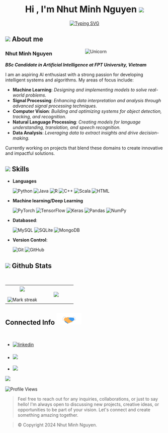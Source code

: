 <h1 align="center"><b>Hi , I'm Nhut Minh Nguyen </b><img src="https://media.giphy.com/media/hvRJCLFzcasrR4ia7z/giphy.gif" width="35"></h1>
<!--  -->
<p align="center">
<a href="https://git.io/typing-svg"><img src="https://readme-typing-svg.demolab.com?font=Fira+Code&pause=1000&color=BA56F7&center=true&vCenter=true&width=435&lines=Welcome+to+my+Github+profile+%3C3;Undergraduate+Research+Assistants;Machine+learning%2C+Deep+learning+;Signal+Processing" alt="Typing SVG" /></a>
</p>

## <picture><img src = "https://github.com/7oSkaaa/7oSkaaa/blob/main/Images/about_me.gif?raw=true" width = 25px></picture> About me
<img align="right" width=250px alt="Unicorn" src="https://c.tenor.com/GN73MKBawZYAAAAi/busy-cute.gif" />
<h3>Nhut Minh Nguyen</h3>

<p><strong><em>BSc Candidate in Artificial Intelligence at FPT University, Vietnam</em></strong></p>

<p>I am an aspiring AI enthusiast with a strong passion for developing intelligent systems and algorithms. My areas of focus include:</p>

<ul>
    <li><strong>Machine Learning</strong>: <em>Designing and implementing models to solve real-world problems.</em></li>
    <li><strong>Signal Processing</strong>: <em>Enhancing data interpretation and analysis through advanced signal processing techniques.</em></li>
    <li><strong>Computer Vision</strong>: <em>Building and optimizing systems for object detection, tracking, and recognition.</em></li>
    <li><strong>Natural Language Processing</strong>: <em>Creating models for language understanding, translation, and speech recognition.</em></li>
    <li><strong>Data Analysis</strong>: <em>Leveraging data to extract insights and drive decision-making.</em></li>
</ul>

<p>Currently working on projects that blend these domains to create innovative and impactful solutions.</p>

## <img src="https://media2.giphy.com/media/QssGEmpkyEOhBCb7e1/giphy.gif?cid=ecf05e47a0n3gi1bfqntqmob8g9aid1oyj2wr3ds3mg700bl&rid=giphy.gif" width ="25"><b> Skills</b>

<p align="center">
	
- **Languages**
  
    ![Python](https://img.shields.io/badge/Python%20-%2314354C.svg?style=for-the-badge&logo=python&logoColor=white)
    ![Java](https://img.shields.io/badge/java-%23ED8B00.svg?&style=for-the-badge&logo=java&logoColor=white)
    ![R](https://img.shields.io/badge/r-%23276DC3.svg?&style=for-the-badge&logo=r&logoColor=white)
    ![C++](https://img.shields.io/badge/C++%20-%2300599C.svg?style=for-the-badge&logo=c%2B%2B&logoColor=white)
    ![Scala](https://img.shields.io/badge/scala-%23DC322F.svg?&style=for-the-badge&logo=scala&logoColor=white)
    ![HTML](https://img.shields.io/badge/html5%20-%23E34F26.svg?&style=for-the-badge&logo=html5&logoColor=white)

- **Machine learning/Deep Learning**
  
    ![PyTorch](https://img.shields.io/badge/PyTorch%20-%23EE4C2C.svg?&style=for-the-badge&logo=PyTorch&logoColor=white)
    ![TensorFlow](https://img.shields.io/badge/TensorFlow%20-%23FF6F00.svg?&style=for-the-badge&logo=TensorFlow&logoColor=white)
    ![Keras](https://img.shields.io/badge/Keras%20-%23D00000.svg?&style=for-the-badge&logo=Keras&logoColor=white)
    ![Pandas](https://img.shields.io/badge/pandas%20-%23150458.svg?&style=for-the-badge&logo=pandas&logoColor=white)
    ![NumPy](https://img.shields.io/badge/numpy%20-%23013243.svg?&style=for-the-badge&logo=numpy&logoColor=white)

- **Databased**:

    ![MySQL](https://img.shields.io/badge/mysql-%2300f.svg?&style=for-the-badge&logo=mysql&logoColor=white)
    ![SQLite](https://img.shields.io/badge/sqlite-%2307405e.svg?&style=for-the-badge&logo=sqlite&logoColor=white)
    ![MongoDB](https://img.shields.io/badge/MongoDB-%234ea94b.svg?&style=for-the-badge&logo=mongodb&logoColor=white)    

- **Version Control**:

    ![Git](https://img.shields.io/badge/git-%23F05033.svg?style=for-the-badge&logo=git&logoColor=white)
    ![GitHub](https://img.shields.io/badge/github-%23121011.svg?style=for-the-badge&logo=github&logoColor=white)

</p>

## <img src="https://media.giphy.com/media/iY8CRBdQXODJSCERIr/giphy.gif" width="35"><b> Github Stats </b>
<br>
 <!--- stats (start) -->
<table align="center">
<tr border="none">
<td width="50%" align="center">
  
  <img  align="center"  src="https://github-readme-stats.vercel.app/api?username=nhut-ngnn&theme=dark&show_icons=true&count_private=true" />
  <br></br>
  <img  title="🔥 Get streak stats for your profile at git.io/streak-stats" alt="Mark streak" src="https://github-readme-streak-stats.herokuapp.com/?user=nhut-ngnn&theme=dark&hide_border=false" /> 
</td>

<td width="50%" align="center">

  <img  align="center"  src="https://github-readme-stats.anuraghazra1.vercel.app/api/top-langs/?username=nhut-ngnn&theme=dark&hide_border=false&no-bg=true&no-frame=true&langs_count=10"/>
  
  </td>
</tr>
</table>
<!--- stats (end) -->

</a>
</div>

## <b> Connected Info </b><img src="https://github.com/0xAbdulKhalid/0xAbdulKhalid/raw/main/assets/mdImages/handshake.gif" width ="80">
<br>
<div align='left'>

<ul>

<li>
<a href="https://linkedin.com/in/minhnhutngnn" target="_blank">
<img src="https://img.shields.io/badge/linkedin: Nguyen%20Minh%20Nhut-%2300acee.svg?color=405DE6&style=for-the-badge&logo=linkedin&logoColor=white" alt=linkedin style="margin-bottom: 5px;"/>
</a>
</li>

<br>

<li>
<a href="mailto:minhnhut.ngnn@gmail.com" target="_blank">
<img src="https://img.shields.io/badge/minhnhut.ngnn-red?style=for-the-badge&logo=gmail&logoColor=white" />
</a>
</li>
<br>
<li>
<a href="https://orcid.org/0009-0003-1281-5346" target="_blank">
<img src="https://img.shields.io/badge/ORCID_Nguyen_Minh_Nhut-white?style=for-the-badge&logo=ORCID" />
</a>
</li>
	
</ul>
</div>

<img src="https://user-images.githubusercontent.com/73097560/115834477-dbab4500-a447-11eb-908a-139a6edaec5c.gif">

<p align = "left">
	<img src = "https://komarev.com/ghpvc/?username=nhut-ngnn&style=plastic&color=blueviolet" alt = "Profile Views"/>
</p>

> Feel free to reach out for any inquiries, collaborations, or just to say hello! I'm always open to discussing new projects, creative ideas, or opportunities to be part of your vision. Let's connect and create something amazing together.

> © Copyright 2024 Nhut Minh Nguyen.
